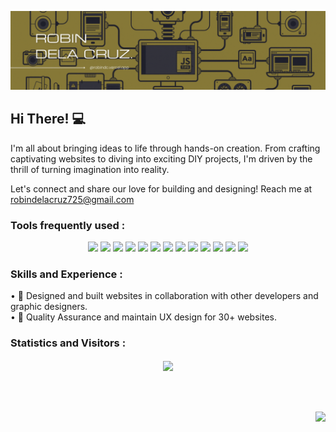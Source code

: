 ![Software Developer](https://github.com/robin-dc/robin-dc/blob/main/robindc.gif)

## Hi There! 💻
I'm all about bringing ideas to life through hands-on creation. From crafting captivating websites to diving into exciting DIY projects, I'm driven by the thrill of turning imagination into reality. 

Let's connect and share our love for building and designing! Reach me at robindelacruz725@gmail.com

### Tools frequently used :
<div align="center">
<img src="https://img.shields.io/badge/html5-%23E34F26.svg?style=for-the-badge&logo=html5&logoColor=white">   <img src="https://img.shields.io/badge/css3%20-%2314354C.svg?&style=for-the-badge&logo=css3&logoColor=white">   <img src="https://img.shields.io/badge/javascript%20-%23323330.svg?&style=for-the-badge&logo=javascript&logoColor=%23F7DF1E"> <img src="http://img.shields.io/badge/-Visual%20Studio-000000?style=for-the-badge&logo=Visual-studio-code&logoColor=blue">  <img src="https://img.shields.io/badge/git%20-3d2d00.svg?&style=for-the-badge&logo=git&logoColor=#E34F26"/> <img src="https://img.shields.io/badge/-materialize%20-ec6d71.svg?style=for-the-badge&logo=mui&logoColor=ffffff"> <img src="http://img.shields.io/badge/-Adobe%20XD-2a0134?style=for-the-badge&logo=Adobe-xd&logoColor=#FF61F6">  <img src="https://img.shields.io/badge/react%20-%2320232a.svg?&style=for-the-badge&logo=react&logoColor=%2361DAFB"/>  <img src="https://img.shields.io/badge/-tailwind-0375A1?.svg?&style=for-the-badge&logo=tailwind css&logoColor=0f172a"/>  <img src="https://img.shields.io/badge/-redux-6528e0?.svg?&style=for-the-badge&logo=redux&logoColor=white"/>  <img src="https://img.shields.io/badge/-mocha chai-8d6748?.svg?&style=for-the-badge&logo=mocha&logoColor=white"/>  <img src="https://img.shields.io/badge/-npm-990000?.svg?&style=for-the-badge&logo=npm&logoColor=white"/>  <img src="https://img.shields.io/badge/-postman-ff6c37?.svg?&style=for-the-badge&logo=postman&logoColor=white"/>

</div>


### Skills and Experience : 
• 🌻 Designed and built websites in collaboration with other developers and graphic designers.<br />
• 💼 Quality Assurance and maintain UX design for 30+ websites.


### Statistics and Visitors :
<div align="center">
<a href="https://www.linkedin.com/in/robin-dela-cruz-12247023b/">
  <img align="center" src="https://github-readme-stats.vercel.app/api/top-langs/?username=robin-dc&langs_count=8&layout=compact&theme=material-palenight&hide=html,Tcl" /></div>
<br />
<br />
<br />
<p align="right">
  <img src="https://profile-counter.glitch.me/{robin-dc}/count.svg" />
 </p>

